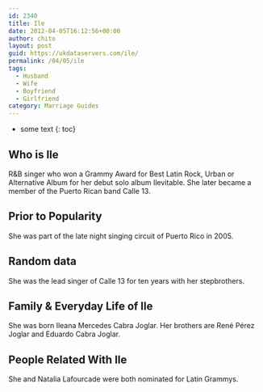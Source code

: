 ```yaml
---
id: 2340
title: Ile
date: 2012-04-05T16:12:56+00:00
author: chito
layout: post
guid: https://ukdataservers.com/ile/
permalink: /04/05/ile
tags:
  - Husband
  - Wife
  - Boyfriend
  - Girlfriend
category: Marriage Guides
---
```


* some text
{: toc}


## Who is  Ile
                  
                  
                  
R&B singer who won a Grammy Award for Best Latin Rock, Urban or Alternative Album for her debut solo album Ilevitable. She later became a member of the Puerto Rican band Calle 13.
                  
                
                
                
## Prior to Popularity 
                  
                  
                  
She was part of the late night singing circuit of Puerto Rico in 2005. 
                  
                
                
                
## Random data 
                  
                  
                  
She was the lead singer of Calle 13 for ten years with her stepbrothers. 
                  
                
                
                
## Family & Everyday Life of Ile
                  
                  
                  
She was born Ileana Mercedes Cabra Joglar. Her brothers are René Pérez Joglar and Eduardo Cabra Joglar.
                  
                
                
                
## People Related With  Ile
                  
                  
                  
She and Natalia Lafourcade were both nominated for Latin Grammys.
                  
                
              
            
          
          
          
    
    
  
